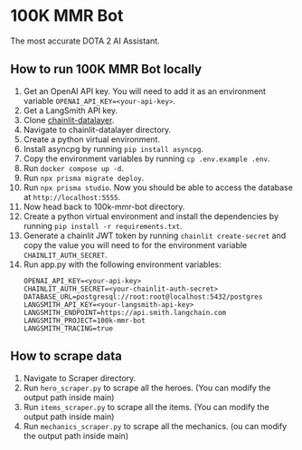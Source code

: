 
# 100K MMR Bot

The most accurate DOTA 2 AI Assistant. 

## How to run 100K MMR Bot locally 

1. Get an OpenAI API key. You will need to add it as an environment variable `OPENAI_API_KEY=<your-api-key>`.
2. Get a LangSmith API key. 
3. Clone [chainlit-datalayer](https://github.com/Chainlit/chainlit-datalayer).
4. Navigate to chainlit-datalayer directory. 
5. Create a python virtual environment.
6. Install asyncpg by running `pip install asyncpg`.
7. Copy the environment variables by running `cp .env.example .env`.
8. Run `docker compose up -d`.
9. Run `npx prisma migrate deploy`.
10. Run `npx prisma studio`. Now you should be able to access the database at `http://localhost:5555`.
11. Now head back to 100k-mmr-bot directory.
12. Create a python virtual environment and install the dependencies by running `pip install -r requirements.txt`.
13. Generate a chainlit JWT token by running `chainlit create-secret` and copy the value you will need to for the environment variable `CHAINLIT_AUTH_SECRET`.
14. Run app.py with the following environment variables:
    ```shell
    OPENAI_API_KEY=<your-api-key>
    CHAINLIT_AUTH_SECRET=<your-chainlit-auth-secret>
    DATABASE_URL=postgresql://root:root@localhost:5432/postgres
    LANGSMITH_API_KEY=<your-langsmith-api-key>
    LANGSMITH_ENDPOINT=https://api.smith.langchain.com
    LANGSMITH_PROJECT=100k-mmr-bot
    LANGSMITH_TRACING=true
    ```

## How to scrape data

1. Navigate to Scraper directory.
2. Run `hero_scraper.py` to scrape all the heroes. (You can modify the output path inside main)
3. Run `items_scraper.py` to scrape all the items. (You can modify the output path inside main)
4. Run `mechanics_scraper.py` to scrape all the mechanics. (ou can modify the output path inside main)
